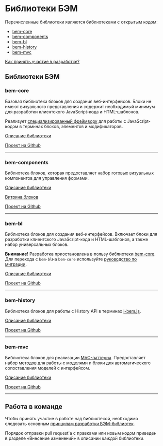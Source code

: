 # Библиотеки БЭМ

Перечисленные библиотеки являются библиотеками с открытым кодом:

* [bem-core](#bem-core)
* [bem-components](#bem-components)
* [bem-bl](#bem-bl)
* [bem-history](#bem-history)
* [bem-mvc](#bem-mvc)

[Как принять участие в разработке?](#collabor)

## Библиотеки БЭМ

<a name="bem-core"></a>
### bem-core

Базовая библиотека блоков для создания веб-интерфейсов. Блоки не имеют визуального представления и содержит необходимый минимум для разработки клиентского JavaScript-кода и HTML-шаблонов.

Реализует [специализированный фреймворк](https://ru.bem.info/libs/bem-core/current/desktop/i-bem/) для работы с JavaScript-кодом в терминах блоков, элементов и модификаторов.

[Описание библиотеки](https://ru.bem.info/libs/bem-core/)

[Проект на Github](https://github.com/bem/bem-core/)

_________________________________________________________

<a name="bem-components"></a>
### bem-components

Библиотека блоков, которая предоставляет набор готовых визуальных компонентов для управления формами.

[Описание библиотеки](https://ru.bem.info/libs/bem-components/)

[Витрина блоков](https://ru.bem.info/libs/bem-components/current/showcase/)

[Проект на Github](https://github.com/bem/bem-components/)

__________________________________________________________

<a name="bem-bl"></a>
### bem-bl

Библиотека блоков для создания веб-интерфейсов. Включает блоки для разработки клиентского JavaScript-кода и HTML-шаблонов, а также набор универсальных блоков.

**Внимание!** Разработка приостановлена в пользу библиотеки [bem-core](#bem-core). Для перехода с `bem-bl`на `bem-core` используйте [руководство по миграции](https://ru.bem.info/libs/bem-core/current/migration/).

[Описание библиотеки](https://ru.bem.info/libs/bem-bl/)

[Проект на Github](https://github.com/bem/bem-bl/)

____________________________________________________________

<a name="bem-history"></a>
### bem-history

Библиотека блоков для работы с History API в терминах [i-bem.js](https://ru.bem.info/technology/i-bem/current/i-bem-js/).

[Описание библиотеки](https://ru.bem.info/libs/bem-history/)

[Проект на Github](https://github.com/bem/bem-history/tree/v3.0.0)

_____________________________________________________________

<a name="bem-mvc"></a>
### bem-mvc

Библиотека блоков для реализации [MVC-паттерна](https://ru.wikipedia.org/wiki/Model-View-Controller). Предоставляет набор методов для работы с моделями и блоки для автоматического сопоставления моделей с интерфейсом.

[Описание библиотеки](https://ru.bem.info/libs/bem-mvc/)

[Проект на Github](https://github.com/bem/bem-mvc/tree/v2)

_____________________________________________________________

<a name="collabor"></a>
## Работа в команде

Чтобы принять участие в работе над библиотекой, необходимо следовать основным [принципам разработки БЭМ-библиотек](../guides/libs-dev-principles.ru.md).

Порядок отправки pull request'а с правками или новым кодом приведен в разделе «Внесение изменений» в описании каждой библиотеки.
